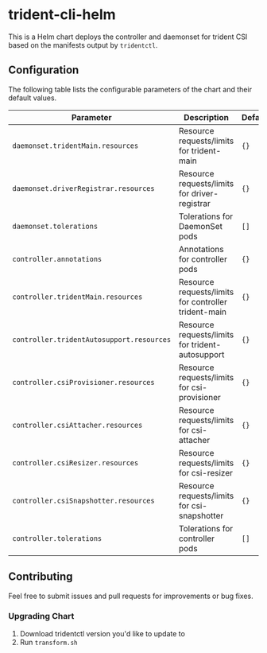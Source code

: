 # trident-cli-helm

This is a Helm chart deploys the controller and daemonset for trident CSI based on the manifests output by `tridentctl`.

## Configuration

The following table lists the configurable parameters of the chart and their default values.

| Parameter                                   | Description                                 | Default   |
|----------------------------------------------|---------------------------------------------|-----------|
| `daemonset.tridentMain.resources`            | Resource requests/limits for trident-main   | `{}`      |
| `daemonset.driverRegistrar.resources`        | Resource requests/limits for driver-registrar | `{}`    |
| `daemonset.tolerations`                      | Tolerations for DaemonSet pods              | `[]`      |
| `controller.annotations`                     | Annotations for controller pods             | `{}`      |
| `controller.tridentMain.resources`           | Resource requests/limits for controller trident-main | `{}` |
| `controller.tridentAutosupport.resources`    | Resource requests/limits for trident-autosupport | `{}` |
| `controller.csiProvisioner.resources`        | Resource requests/limits for csi-provisioner | `{}`    |
| `controller.csiAttacher.resources`           | Resource requests/limits for csi-attacher   | `{}`      |
| `controller.csiResizer.resources`            | Resource requests/limits for csi-resizer    | `{}`      |
| `controller.csiSnapshotter.resources`        | Resource requests/limits for csi-snapshotter | `{}`    |
| `controller.tolerations`                     | Tolerations for controller pods             | `[]`      |

## Contributing

Feel free to submit issues and pull requests for improvements or bug fixes.

### Upgrading Chart

1. Download tridentctl version you'd like to update to
2. Run `transform.sh`

